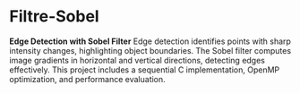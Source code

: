 # Filtre-Sobel
**Edge Detection with Sobel Filter**   Edge detection identifies points with sharp intensity changes, highlighting object boundaries. The Sobel filter computes image gradients in horizontal and vertical directions, detecting edges effectively. This project includes a sequential C implementation, OpenMP optimization, and performance evaluation.
